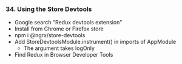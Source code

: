 ### 34. Using the Store Devtools

* Google search "Redux devtools extension"
* Install from Chrome or Firefox store
* npm i @ngrx/store-devtools
* Add StoreDevtoolsModule.instrument() in imports of AppModule
  * The argument takes logOnly
* Find Redux in Browser Developer Tools